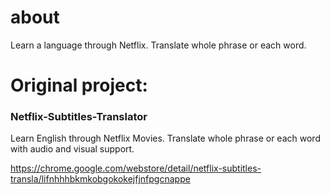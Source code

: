 # about
Learn a language through Netflix. Translate whole phrase or each word.

# Original project:
### Netflix-Subtitles-Translator
Learn English through Netflix Movies. Translate whole phrase or each word with audio and visual support.

https://chrome.google.com/webstore/detail/netflix-subtitles-transla/lifnhhhbkmkobgokokejfjnfpgcnappe
